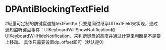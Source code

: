 # DPAntiBlockingTextField
#轻量可定制的防键盘遮挡textField\n
只要是同过继承UITextField来实现，通过通知监听键盘事件：UIKeyboardWillShowNotification和UIKeyboardWillHideNotification，来判断键盘的高度并通过计算来判断是不是要上移动。
具体只需要设置dp_offset即可（默认是0）
